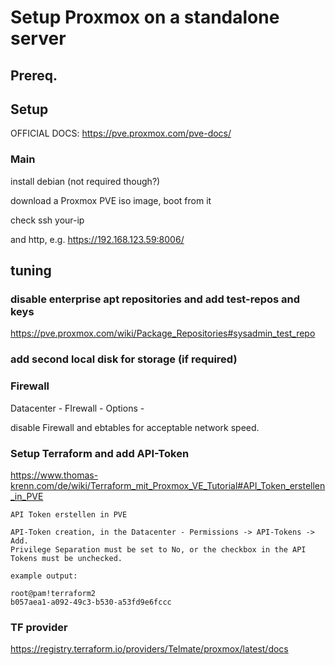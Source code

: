 #   Setup Proxmox on a standalone server

## Prereq.

## Setup

OFFICIAL DOCS:  https://pve.proxmox.com/pve-docs/


### Main

install debian (not required though?)

download a Proxmox PVE iso image, boot from it

check ssh your-ip

and http, e.g. https://192.168.123.59:8006/


## tuning

### disable enterprise apt repositories and add test-repos and keys

https://pve.proxmox.com/wiki/Package_Repositories#sysadmin_test_repo


### add second local disk for storage (if required)


### Firewall

Datacenter - FIrewall - Options - 

disable Firewall and ebtables for acceptable network speed.



### Setup Terraform and add API-Token

https://www.thomas-krenn.com/de/wiki/Terraform_mit_Proxmox_VE_Tutorial#API_Token_erstellen_in_PVE

```
API Token erstellen in PVE

API-Token creation, in the Datacenter - Permissions -> API-Tokens -> Add. 
Privilege Separation must be set to No, or the checkbox in the API Tokens must be unchecked.

example output:

root@pam!terraform2
b057aea1-a092-49c3-b530-a53fd9e6fccc
```

### TF provider 

https://registry.terraform.io/providers/Telmate/proxmox/latest/docs





